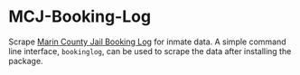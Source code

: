 # MCJ-Booking-Log

Scrape [Marin County Jail Booking Log](http://apps.marincounty.org/BookingLog)
for inmate data. A simple command line interface, `bookinglog`, can be used to
scrape the data after installing the package.
